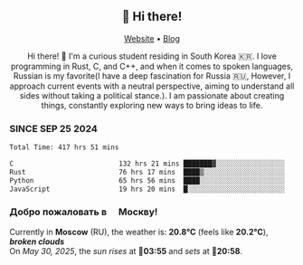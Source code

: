 <h2 align="center">👋 Hi there!</h2>
<p align="center">
  <a href="https://urdekcah.ru">Website</a> •
  <a href="https://urdekcah.blog">Blog</a>
</p>

<p align="center">
  Hi there! 👋 I'm a curious student residing in South Korea 🇰🇷. I love programming in Rust, C, and C++, and when it comes to spoken languages, Russian is my favorite(I have a deep fascination for Russia 🇷🇺, However, I approach current events with a neutral perspective, aiming to understand all sides without taking a political stance.). I am passionate about creating things, constantly exploring new ways to bring ideas to life.
</p>

### SINCE SEP 25 2024
<!--START_SECTION:waka-->
<!--LAST_WAKA_UPDATE:2025-05-30 18:09:16-->
```txt
Total Time: 417 hrs 51 mins

C                          132 hrs 21 mins ███████▓░░░░░░░░░░░░░░░░░   30.81 %
Rust                       76 hrs 17 mins  ████▒░░░░░░░░░░░░░░░░░░░░   17.76 %
Python                     65 hrs 56 mins  ████░░░░░░░░░░░░░░░░░░░░░   15.35 %
JavaScript                 19 hrs 20 mins  █░░░░░░░░░░░░░░░░░░░░░░░░   04.50 %
```
<!--END_SECTION:waka-->

<h3>Добро пожаловать в <img src="https://cdn-icons-png.flaticon.com/512/197/197408.png" width="13"/> Москву!</h3>

<!--START_SECTION:weather:moscow-->
<!--LAST_WEATHER_UPDATE:2025-05-30 18:09:14-->
Currently in **Moscow** (RU), the weather is: **20.8°C** (feels like **20.2°C**), ***broken clouds***<br/>
On *May 30, 2025*, the *sun rises* at 🌅**03:55** and *sets* at 🌇**20:58**.
<!--END_SECTION:weather-->
